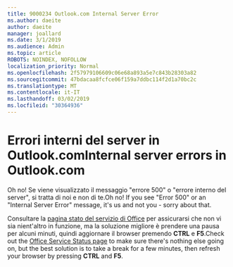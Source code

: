 ```yaml
---
title: 9000234 Outlook.com Internal Server Error
ms.author: daeite
author: daeite
manager: joallard
ms.date: 3/1/2019
ms.audience: Admin
ms.topic: article
ROBOTS: NOINDEX, NOFOLLOW
localization_priority: Normal
ms.openlocfilehash: 2f57979106609c06e68a893a5e7c843b28303a82
ms.sourcegitcommit: 47bdacaa8fcfce06f159a7ddbc114f2d1a70bc2c
ms.translationtype: MT
ms.contentlocale: it-IT
ms.lasthandoff: 03/02/2019
ms.locfileid: "30364936"
---
```

# <a name="internal-server-errors-in-outlookcom"></a><span data-ttu-id="176e0-102">Errori interni del server in Outlook.com</span><span class="sxs-lookup"><span data-stu-id="176e0-102">Internal server errors in Outlook.com</span></span>

<span data-ttu-id="176e0-p101">Oh no! Se viene visualizzato il messaggio "errore 500" o "errore interno del server", si tratta di noi e non di te.</span><span class="sxs-lookup"><span data-stu-id="176e0-p101">Oh no! If you see "Error 500" or an "Internal Server Error" message, it's us and not you - sorry about that.</span></span>

<span data-ttu-id="176e0-105">Consultare la [pagina stato del servizio di Office](https://portal.office.com/servicestatus) per assicurarsi che non vi sia nient'altro in funzione, ma la soluzione migliore è prendere una pausa per alcuni minuti, quindi aggiornare il browser premendo **CTRL** e **F5**.</span><span class="sxs-lookup"><span data-stu-id="176e0-105">Check out the [Office Service Status page](https://portal.office.com/servicestatus) to make sure there's nothing else going on, but the best solution is to take a break for a few minutes, then refresh your browser by pressing **CTRL** and **F5**.</span></span>